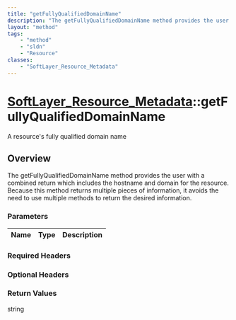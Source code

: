 ```yaml
---
title: "getFullyQualifiedDomainName"
description: "The getFullyQualifiedDomainName method provides the user with a combined return which includes the hostname and domain f... "
layout: "method"
tags:
    - "method"
    - "sldn"
    - "Resource"
classes:
    - "SoftLayer_Resource_Metadata"
---
```

# [SoftLayer_Resource_Metadata](/reference/services/SoftLayer_Resource_Metadata)::getFullyQualifiedDomainName

A resource's fully qualified domain name


## Overview 
The getFullyQualifiedDomainName method provides the user with a combined return which includes the hostname and domain for the resource. Because this method returns multiple pieces of information, it avoids the need to use multiple methods to return the desired information. 

### Parameters 
|Name | Type | Description |
| --- | --- | --- |


### Required Headers

### Optional Headers

### Return Values
string

